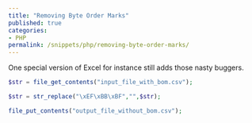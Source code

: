 ```yaml
---
title: "Removing Byte Order Marks"
published: true
categories:
- PHP
permalink: /snippets/php/removing-byte-order-marks/
---
```


One special version of Excel for instance still adds those nasty buggers.

```php
$str = file_get_contents("input_file_with_bom.csv");

$str = str_replace("\xEF\xBB\xBF","",$str);

file_put_contents("output_file_without_bom.csv");
```
